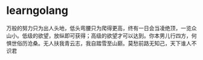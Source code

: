 # learngolang
万般的努力只为出人头地，低头弯腰只为爬得更高，终有一日会当凌绝顶，一览众山小。低级的欲望，放纵即可获得；高级的欲望才可以达到。你本男儿行四方，何惧世俗历沧桑。无人扶我青云志，我自踏雪至山巅。莫愁前路无知己，天下谁人不识君
